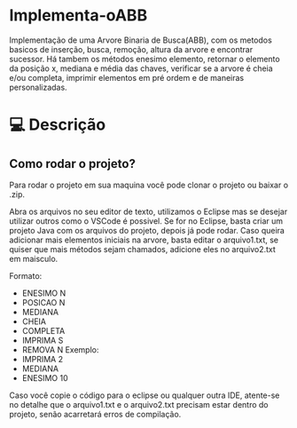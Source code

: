 # Implementa-oABB

Implementação de uma Arvore Binaria de Busca(ABB), com os metodos basicos de inserção, busca, remoção, altura da arvore e encontrar sucessor. Há tambem os métodos enesimo elemento, retornar o elemento da posição x, mediana e média das chaves, verificar se a arvore é cheia e/ou completa, imprimir elementos em pré ordem e de maneiras personalizadas.

<h1 id="usage" > 💻 Descrição </h1>
<h2>Como rodar o projeto?</h2>

Para rodar o projeto em sua maquina você pode clonar o projeto ou baixar o .zip.

Abra os arquivos no seu editor de texto, utilizamos o Eclipse mas se desejar utilizar outros como o VSCode é possivel.
Se for no Eclipse, basta criar um projeto Java com os arquivos do projeto, depois já pode rodar.
Caso queira adicionar mais elementos iniciais na arvore, basta editar o arquivo1.txt, se quiser que mais métodos sejam chamados, adicione eles no arquivo2.txt em maisculo.

Formato:
- ENESIMO N
- POSICAO N
- MEDIANA
- CHEIA
- COMPLETA
- IMPRIMA S
- REMOVA N
Exemplo:
- IMPRIMA 2
- MEDIANA
- ENESIMO 10

Caso você copie o código para o eclipse ou qualquer outra IDE, atente-se no detalhe que o arquivo1.txt e o arquivo2.txt precisam estar dentro do projeto, senão acarretará erros de compilação.

